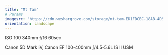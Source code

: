```yaml
---
title: "Mt Tam"
# Params
imagesrc: "https://cdn.weshargrove.com/storage/mt-tam-ED1FDCBC-18AB-4D5B-8530-AA4EFEDA77FC"
orientation: landscape
---
```


ISO 100 340mm ƒ/16 60sec

Canon 5D Mark IV, Canon EF 100-400mm ƒ/4.5-5.6L IS II USM
